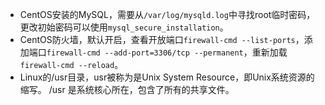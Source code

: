 - CentOS安装的MySQL，需要从`/var/log/mysqld.log`中寻找root临时密码，更改初始密码可以使用`mysql_secure_installation`。
- CentOS防火墙，默认开启，查看开放端口`firewall-cmd --list-ports`，添加端口`firewall-cmd --add-port=3306/tcp --permanent`，重新加载`firewall-cmd --reload`。
- Linux的/usr目录，usr被称为是Unix System Resource，即Unix系统资源的缩写。 /usr 是系统核心所在，包含了所有的共享文件。

